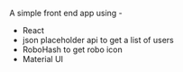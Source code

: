 A simple front end app using -
  - React
  - json placeholder api to get a list of users
  - RoboHash to get robo icon
  - Material UI
